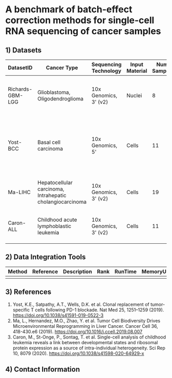 # A benchmark of batch-effect correction methods for single-cell RNA sequencing of cancer samples


## 1) Datasets

| DatasetID | Cancer Type  | Sequencing Technology | Input Material | Num. Samples  | Num. Patients | Num. Cells | Cell Types | Data Download |
|-----------|-------------|----------------------|---------------|---------------|---------------|------------|-----------|------|
| Richards-GBM-LGG | Glioblastoma,<br />Oligodendroglioma | 10x Genomics, 3' (v2) | Nuclei | 8 | 3 | 35,549 | Malignant, Astrocytes, Oligodendrocytes, Neurons, Tcells, Myeloid, Vascular cells | NA |
| Yost-BCC | Basal cell carcinoma | 10x Genomics, 5' | Cells | 11 | 22 | 53,030 | B_cells, CAFs, T_cells, DCs, Endothelial, Macrophages, Malignant, Melanocytes, Myofibroblasts, NK_cells, pDCs, Plasma_cells | [GSE123813](https://www.ncbi.nlm.nih.gov/geo/query/acc.cgi?acc=GSE123813) |
| Ma-LIHC | Hepatocellular carcinoma,<br />Intrahepatic cholangiocarcinoma | 10x Genomics, 3' (v2) | Cells | 19 | 19 | 9,752 | B_cells, CAFs, HPCs, Malignant, T_cells, Macrophages, Endothelial | [GSE125449](https://www.ncbi.nlm.nih.gov/geo/query/acc.cgi?acc=GSE125449) |
| Caron-ALL | Childhood acute lymphoblastic leukemia | 10x Genomics, 3' (v2) | Cells | 11 | 11 | 38,829 | Malignant, T_cells, Erythrocytes, B_cells, NK_cells, Macrophages | [GSE132509](https://www.ncbi.nlm.nih.gov/geo/query/acc.cgi?acc=GSE132509) |


## 2) Data Integration Tools

| Method | Reference | Description | Rank | RunTime | MemoryUsage |
|--------|-----------|-------------|------|---------|-------------|
|        |           |             |      |         |             |


## 3) References

1. Yost, K.E., Satpathy, A.T., Wells, D.K. et al. Clonal replacement of tumor-specific T cells following PD-1 blockade. Nat Med 25, 1251–1259 (2019). https://doi.org/10.1038/s41591-019-0522-3
2. Ma, L., Hernandez, M.O., Zhao, Y. et al. Tumor Cell Biodiversity Drives Microenvironmental Reprogramming in Liver Cancer. Cancer Cell 36, 418-430.e6 (2019). https://doi.org/10.1016/j.ccell.2019.08.007
3. Caron, M., St-Onge, P., Sontag, T. et al. Single-cell analysis of childhood leukemia reveals a link between developmental states and ribosomal protein expression as a source of intra-individual heterogeneity. Sci Rep 10, 8079 (2020). https://doi.org/10.1038/s41598-020-64929-x


## 4) Contact Information
